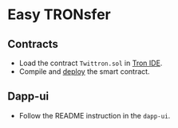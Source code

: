 # Easy TRONsfer

## Contracts
- Load the contract `Twittron.sol` in [Tron IDE](http://www.tronide.io).
- Compile and [deploy](https://developers.tron.network/docs/deploying) the smart contract.

## Dapp-ui
- Follow the README instruction in the `dapp-ui`.
